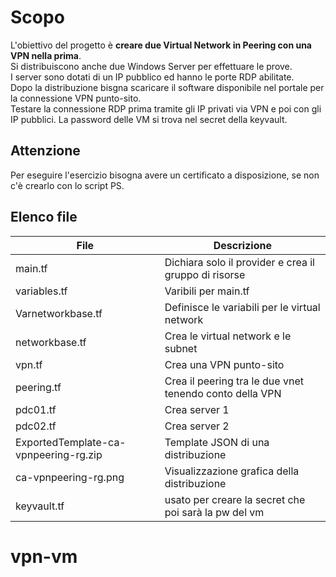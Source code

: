 # Scopo

L'obiettivo del progetto è **creare due Virtual Network in Peering con una VPN nella prima**. </br>
Si distribuiscono anche due Windows Server per effettuare le prove. </br>
I server sono dotati di un IP pubblico ed hanno le porte RDP abilitate.</br>
Dopo la distribuzione bisgna scaricare il software disponibile nel portale per la connessione VPN punto-sito.</br>
Testare la connessione RDP prima tramite gli IP privati via VPN e poi con gli IP pubblici.
La password delle VM si trova nel secret della keyvault.

## Attenzione

Per eseguire l'esercizio bisogna avere un certificato a disposizione, se non c'è crearlo con lo script PS.

## Elenco file

| File | Descrizione |
|-------------------|----------------------------------------|
| main.tf | Dichiara solo il provider e crea il gruppo di risorse |
| variables.tf | Varibili per main.tf |
| Varnetworkbase.tf| Definisce le variabili per le virtual network |
| networkbase.tf | Crea le virtual network e le subnet |
| vpn.tf | Crea una VPN punto-sito |
| peering.tf | Crea il peering tra le due vnet tenendo conto della VPN |
| pdc01.tf | Crea server 1|
| pdc02.tf | Crea server 2 |
| ExportedTemplate-ca-vpnpeering-rg.zip | Template JSON di una distribuzione|
| ca-vpnpeering-rg.png | Visualizzazione grafica della distribuzione|
| keyvault.tf | usato per creare la secret che poi sarà la pw del vm|
# vpn-vm
